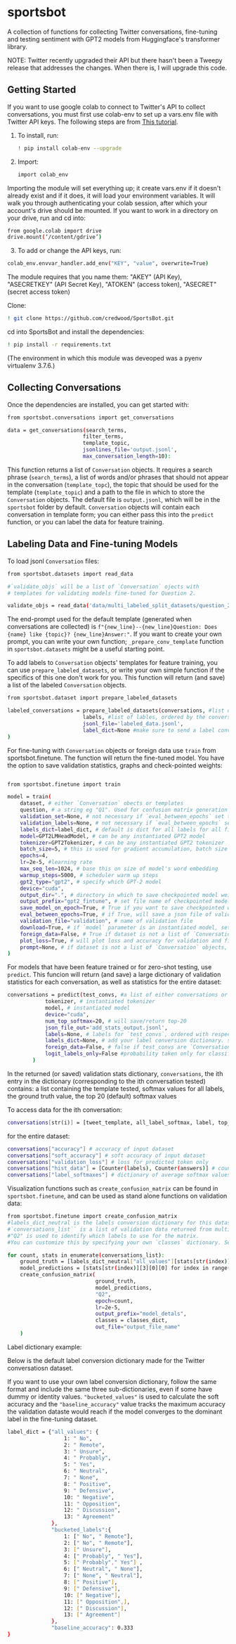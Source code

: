 # sportsbot

A collection of functions for collecting Twitter conversations, fine-tuning and testing sentiment with GPT2 models from Huggingface's transformer library.

NOTE: Twitter recently upgraded their API but there hasn't been a Tweepy release that addresses the changes. When there is, I will upgrade this code.

## Getting Started

If you want to use google colab to connect to Twitter's API to collect conversations, you must first use colab-env to set up a vars.env file with Twitter API keys. The following steps are from [This tutorial](https://colab.research.google.com/github/apolitical/colab-env/blob/master/colab_env_testbed.ipynb#scrollTo=2rz2V-k1BZY9).

1. To install, run:

    ```sh
    ! pip install colab-env --upgrade
    ```

2. Import:

    ```sh
    import colab_env
     ```

Importing the module will set everything up; it create vars.env if it doesn't already exist and if it does, it will load your environment variables. It will walk you through authenticating your colab session, after which your account's drive should be mounted. If you want to work in a directory on your drive, run and cd into:

```sh
from google.colab import drive
drive.mount(‘/content/gdrive’)
```

3. To add or change the API keys, run:

```sh
colab_env.envvar_handler.add_env("KEY", "value", overwrite=True)
```

The module requires that you name them: "AKEY" (API Key), "ASECRETKEY" (API Secret Key), "ATOKEN" (access token), "ASECRET" (secret access token)

Clone:

```sh
! git clone https://github.com/credwood/SportsBot.git
```

cd into SportsBot and install the dependencies:

```sh
! pip install -r requirements.txt
```
(The environment in which this module was deveoped was a pyenv virtualenv 3.7.6.)

## Collecting Conversations

Once the dependencies are installed, you can get started with:

```sh
from sportsbot.conversations import get_conversations

data = get_conversations(search_terms,
                        filter_terms,
                        template_topic,
                        jsonlines_file='output.jsonl',
                        max_conversation_length=10):
```

This function returns a list of `Conversation` objects. It requires a search phrase (`search_terms`), a list of words and/or phrases that should not appear in the conversation (`template_topc`), the topic that should be used for the template (`template_topic`) and a path to the file in which to store the `Conversation` objects. The default file is `output.jsonl`, which will be in the `sportsbot` folder by default. `Conversation` objects will contain each conversation in template form; you can either pass this into the `predict` function, or you can label the data for feature training.

## Labeling Data and Fine-tuning Models

To load jsonl `Conversation` files:

```sh
from sportsbot.datasets import read_data

#`validate_objs` will be a list of `Conversation` ojects with
# templates for validating models fine-tuned for Question 2.

validate_objs = read_data('data/multi_labeled_split_datasets/question_2_validate.jsonl')

```
The end-prompt used for the default template (generated when conversations are collected) is `f"{new_line}--{new_line}Question: Does {name} like {topic}? {new_line}Answer:"`. If you want to create your own prompt, you can write your own function; `_prepare_conv_template` function in `sportsbot.datasets` might be a useful starting point.

To add labels to `Conversation` objects' templates for feature training, you can use `prepare_labeled_datasets`, or write your own simple function if the specifics of this one don't work for you. This function will return (and save) a list of the labeled `Conversation` objects.

```sh
from sportsbot.dataset import prepare_labeled_datasets

labeled_conversations = prepare_labeled_datasets(conversations, #list of conversation objects
                        labels, #list of lables, ordered by the conversations objects list
                        jsonl_file='labeled_data.jsonl',
                        label_dict=None #make sure to send a label conversion dictionary, even if it's just an identity map (see below for label dictionary formatting).
)
```

For fine-tuning with `Conversation` objects or foreign data use `train` from sportsbot.finetune. The function will return the fine-tuned model. You have the option to save validation statistics, graphs and check-pointed weights:

```sh

from sportsbot.finetune import train

model = train(
    dataset, # either `Conversation` obects or templates
    question, # a string eg "Q1". Used for confusion matrix generation but can be easily customized, see the classes_dict dictionary and create_confusion_matrix function in finetune.py .
    validation_set=None, # not necessary if `eval_between_epochs` set to False
    validation_labels=None, # not necessary if `eval_between_epochs` set to False
    labels_dict=label_dict, # default is dict for all labels for all five questions, but you should make your own (see below)
    model=GPT2LMHeadModel, # can be any instantiated GPT2 model
    tokenizer=GPT2Tokenizer, # can be any instantiated GPT2 tokenizer
    batch_size=5, # this is used for gradient accumulation, batch size is always 1 because of Colab GPU memory limitations
    epochs=4,
    lr=2e-5, #learning rate
    max_seq_len=1024, # base this on size of model's word embedding
    warmup_steps=5000, # scheduler warm up steps
    gpt2_type="gpt2", # specify which GPT-2 model
    device="cuda",
    output_dir=".", # directory in which to save checkpointed model weights
    output_prefix="gpt2_fintune", # set file name of checkpointed model weights
    save_model_on_epoch=True, # True if you want to save checkpointed weights after each epoch
    eval_between_epochs=True, # if True, will save a json file of validation statistics after each epoch
    validation_file="validation", # name of validation file
    download=True, # if `model` parameter is an instantiated model, set to False else pre-trained model weights and tokenizer provided by Huggingface will be downloaded
    foreign_data=False, # True if dataset is not a list of `Conversation` objects
    plot_loss=True, # will plot loss and accuracy for validation and fine-tuning datasets for each epoch, will save the figure as `f"loss_accuracy_graph_{output_prefix}.png"`
    prompt=None, # if dataset is not a list of `Conversation` objects, must provide the prompt used in order to mask label tokens
)

```

For models that have been feature trained or for zero-shot testing, use `predict`. This funcion will return (and save) a large dictionary of validation statistics for each conversation, as well as statistics for the entire dataset:

```sh
conversations = predict(test_convs, #a list of either conversations or templates
            tokenizer, # instantiated tokenizer
            model, # instantiated model
            device="cuda",
            num_top_softmax=20, # will save/return top-20
            json_file_out='add_stats_output.jsonl',
            labels=None, # labels for `test_convs`, ordered with respect to `test_convs`
            labels_dict=None, # add your label conversion dictionary. see example below.
            foreign_data=False, # false if test_convs are `Conversation` objects
            logit_labels_only=False #probability taken only for classification labels
        )
```

In the returned (or saved) validation stats dictionary, `conversations`, the ith entry in the dictionary (corresponding to the ith conversation tested) contains: a list containing the template tested, softmax values for all labels, the ground truth value, the top 20 (default) softmax values

To access data for the ith conversation:
```sh
conversations[str(i)] = [tweet_template, all_label_softmax, label, top_softmax]
```
for the entire dataset:

```sh
conversations["accuracy"] # accuracy of input dataset
conversations["soft_accuracy"] # soft accuracy of input dataset
conversations["validation_loss"] # loss for predicted token only
conversations["hist_data"] = [Counter(labels), Counter(answers)] # count of ground truth and predicted values
conversations["label_softmaxes"] # dictionary of average softmax values for each of the class labels. Will probably refactor out.
```

Visualization functions such as `create_confusion_matrix` can be found in `sportsbot.finetune`, and can be used as stand alone functions on validation data:

```sh
from sportsbot.finetune import create_confusion_matrix
#labels_dict_neutral is the labels conversion dictionary for this dataset (see example below)
#`conversations_list`` is a list of validation data returned from multiple runs of `predict`
#"Q2" is used to identify which labels to use for the matrix.
#You can customize this by specifying your own `classes` dictionary. See the source code for how to structure it.

for count, stats in enumerate(conversations_list): 
    ground_truth = [labels_dict_neutral["all_values"][stats[str(index)][2]] for index in range(len(stats)-5)]
    model_predictions = [stats[str(index)][3][0][0] for index in range(len(stats)-5)]
    create_confusion_matrix(
                            ground_truth,
                            model_predictions,
                            "Q2",
                            epoch=count,
                            lr=2e-5,
                            output_prefix="model_detals",
                            classes = classes_dict,
                            out_file="output_file_name"
    )
```

Label dictionary example:

Below is the default label conversion dictionary made for the Twitter conversatiosn dataset.

If you want to use your own label conversion dictionary, follow the same format and include the same three sub-dictionaries, even if some have dummy or identity values. `"bucketed_values"` is used to calculate the soft accuracy and the `"baseline_accuracy"` value tracks the maximum accuracy the validation dataste would reach if the model converges to the dominant label in the fine-tuning dataset.

```sh
label_dict = {"all_values": {
                  1: " No",
                  2: " Remote",
                  3: " Unsure",
                  4: " Probably",
                  5: " Yes",
                  6: " Neutral",
                  7: " None",
                  8: " Positive",
                  9: " Defensive",
                  10: " Negative",
                  11: " Opposition",
                  12: " Discussion",
                  13: " Agreement"
              },
              "bucketed_labels":{
                  1: [" No", " Remote"],
                  2: [" No", " Remote"],
                  3: [" Unsure"],
                  4: [" Probably", " Yes"],
                  5: [" Probably"," Yes"] ,
                  6: [" Neutral", " None"],
                  7: [" None", " Neutral"],
                  8: [" Positive"],
                  9: [" Defensive"],
                  10: [" Negative"],
                  11: [" Opposition",],
                  12: [" Discussion"],
                  13: [" Agreement"]    
              },
              "baseline_accuracy": 0.333
}
```
